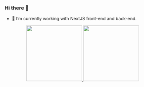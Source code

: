 ### Hi there 👋

- 🔭 I’m currently working with NextJS front-end and back-end.

<div align="center">
  <a href="https://www.linkedin.com/in/rambog/">
  <img height="180em" src="https://github-readme-stats.vercel.app/api?username=RamboGj&show_icons=true&theme=dark&include_all_commits=true&count_private=true"/>
  <img height="180em" src="https://github-readme-stats.vercel.app/api/top-langs/?username=RamboGj&layout=compact&langs_count=7&theme=dark"/>
</div>
